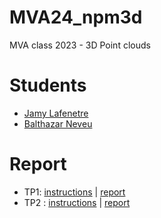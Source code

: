 # MVA24_npm3d
MVA class 2023 - 3D Point clouds


# Students
- [Jamy Lafenetre](https://github.com/Jamy-L)
- [Balthazar Neveu](https://github.com/balthazarneveu)

# Report
- TP1: [instructions](/TP1_Structures_Neighborhoods.pdf) | [report](/TP1_report.pdf)
- TP2 : [instructions](/TP2_Registration_ICP.pdf) | [report](/TP2_report.pdf)